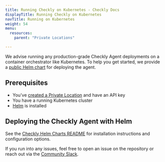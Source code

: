 ```yaml
---
title: Running Checkly on Kubernetes - Checkly Docs
displayTitle: Running Checkly on Kubernetes 
navTitle: Running on Kubernetes
weight: 54
menu:
  resources:
    parent: "Private Locations"

---
```


We advise running any production-grade Checkly Agent deployments on a container orchestrator like Kubernetes. To help you get started, we provide a [public Helm chart](https://github.com/checkly/helm-charts) for deploying the agent.

## Prerequisites

- You've [created a Private Location](/docs/private-locations/) and have an API key
- You have a running Kubernetes cluster
- [Helm](https://helm.sh/) is installed

## Deploying the Checkly Agent with Helm

See the [Checkly Helm Charts README](https://github.com/checkly/helm-charts/tree/main/charts/agent#readme) for installation instructions and configuration options.

If you run into any issues, feel free to open an issue on the repository or reach out via the [Community Slack](https://join.slack.com/t/checklycommunity/shared_invite/zt-2qc51mpyr-5idwVD4R4izkf5FC4CFk1A).